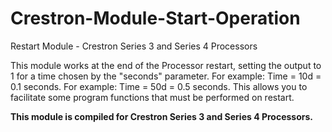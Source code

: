 # Crestron-Module-Start-Operation
Restart Module - Crestron Series 3 and Series 4 Processors

This module works at the end of the Processor restart, setting the output to 1 for a time chosen by the "seconds" parameter.
For example: Time = 10d = 0.1 seconds.
For example: Time = 50d = 0.5 seconds.
This allows you to facilitate some program functions that must be performed on restart.

**This module is compiled for Crestron Series 3 and Series 4 Processors.**
